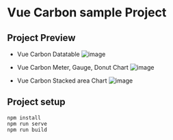 # Vue Carbon sample Project

## Project Preview

- Vue Carbon Datatable
![image](https://user-images.githubusercontent.com/30007418/203515566-7d13ee9c-e48a-4bd6-ae6d-d2d30a3d0e1e.png)

- Vue Carbon Meter, Gauge, Donut Chart 
![image](https://user-images.githubusercontent.com/30007418/203515820-badb66f1-16af-4414-9b4a-a732f0c03074.png)

- Vue Carbon Stacked area Chart
![image](https://user-images.githubusercontent.com/30007418/203516046-1fa8c589-9e4c-41d3-8897-a9dc57b569d4.png)

## Project setup
```
npm install
npm run serve
npm run build
```

